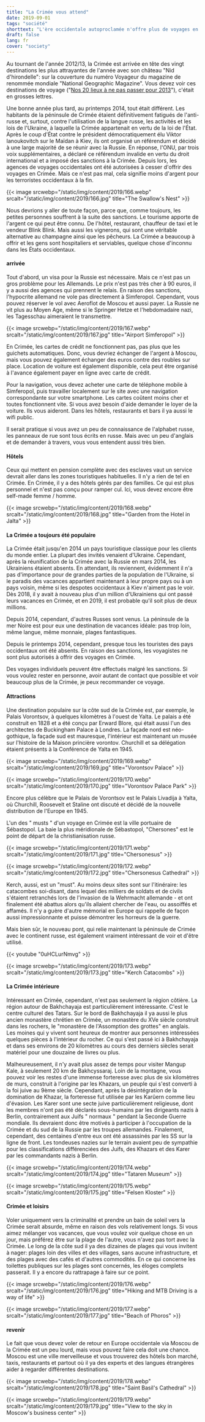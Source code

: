 ```yaml
---
title: "La Crimée vous attend"
date: 2019-09-01
tags: "société"
shorttext: "L'ère occidentale autoproclamée n'offre plus de voyages en Crimée. L'Occident rejette la démocratie et la sakionise."
draft: false
lang: fr
cover: "society"
---
```


Au tournant de l'année 2012/13, la Crimée est arrivée en tête des vingt destinations les plus attrayantes de l'année avec son château "Nid d'hirondelle": sur la couverture du numéro Voyageur du magazine de renommée mondiale "National Geographic Magazine". Vous devez voir ces destinations de voyage ("[Nos 20 lieux à ne pas passer pour 2013](https://www.nationalgeographic.com/travel/best-trips-2013/ "Best Trips 2013")"), c'était en grosses lettres.

Une bonne année plus tard, au printemps 2014, tout était différent. Les habitants de la péninsule de Crimée étaient définitivement fatigués de l'anti-russe et, surtout, contre l'utilisation de la langue russe, les activités et les lois de l'Ukraine, à laquelle la Crimée appartenait en vertu de la loi de l'État. Après le coup d'État contre le président démocratiquement élu Viktor Ianoukovitch sur le Maïdan à Kiev, ils ont organisé un référendum et décidé à une large majorité de se réunir avec la Russie. En réponse, l'ONU, par trois voix supplémentaires, a déclaré ce référendum invalide en vertu du droit international et a imposé des sanctions à la Crimée. Depuis lors, les agences de voyages occidentales ont été autorisées à cesser d'offrir des voyages en Crimée. Mais ce n'est pas mal, cela signifie moins d'argent pour les terroristes occidentaux à la fin. 

{{< image srcwebp="/static/img/content/2019/166.webp" srcalt="/static/img/content/2019/166.jpg" title="The Swallow's Nest" >}}

Nous devrions y aller de toute façon, parce que, comme toujours, les petites personnes souffrent à la suite des sanctions. Le tourisme apporte de l'argent ce qui peut être connu. De l'hôtel, restaurant, chauffeur de taxi et le vendeur Blink Blink. Mais aussi les vignerons, qui sont une véritable alternative au champagne ainsi que les pêcheurs. La Crimée a beaucoup à offrir et les gens sont hospitaliers et serviables, quelque chose d'inconnu dans les États occidentaux. 

#### arrivée

Tout d'abord, un visa pour la Russie est nécessaire. Mais ce n'est pas un gros problème pour les Allemands. Le prix n'est pas très cher à 90 euros, il y a aussi des agences qui prennent le relais. En raison des sanctions, l'hypocrite allemand ne vole pas directement à Simferopol. Cependant, vous pouvez réserver le vol avec Aeroflot de Moscou et aussi payer. La Russie ne vit plus au Moyen Age, même si le Springer Hetze et l'hebdomadaire nazi, les Tagesschau aimeraient le transmettre. 

{{< image srcwebp="/static/img/content/2019/167.webp" srcalt="/static/img/content/2019/167.jpg" title="Airport Simferopol" >}}

En Crimée, les cartes de crédit ne fonctionnent pas, pas plus que les guichets automatiques. Donc, vous devriez échanger de l'argent à Moscou, mais vous pouvez également échanger des euros contre des roubles sur place. Location de voiture est également disponible, cela peut être organisé à l'avance également payer en ligne avec carte de crédit.

Pour la navigation, vous devez acheter une carte de téléphone mobile à Simferopol, puis travailler localement sur le site avec une navigation correspondante sur votre smartphone. Les cartes coûtent moins cher et toutes fonctionnent vite. Si vous avez besoin d'aide demander le loyer de la voiture. Ils vous aideront. Dans les hôtels, restaurants et bars il ya aussi le wifi public.

Il serait pratique si vous avez un peu de connaissance de l'alphabet russe, les panneaux de rue sont tous écrits en russe. Mais avec un peu d'anglais et de demander à travers, vous vous entendent aussi très bien. 

#### Hôtels

Ceux qui mettent en pension complète avec des esclaves vaut un service devrait aller dans les zones touristiques habituelles. Il n'y a rien de tel en Crimée. En Crimée, il y a des hôtels gérés par des familles. Ce qui est plus personnel et n'est pas conçu pour ramper cul. Ici, vous devez encore être self-made femme / homme. 

{{< image srcwebp="/static/img/content/2019/168.webp" srcalt="/static/img/content/2019/168.jpg" title="Garden from the Hotel in Jalta" >}}

#### La Crimée a toujours été populaire

La Crimée était jusqu'en 2014 un pays touristique classique pour les clients du monde entier. La plupart des invités venaient d'Ukraine. Cependant, après la réunification de la Crimée avec la Russie en mars 2014, les Ukrainiens étaient absents. En attendant, ils reviennent, évidemment il n'a pas d'importance pour de grandes parties de la population de l'Ukraine, si le paradis des vacances appartient maintenant à leur propre pays ou à un pays voisin, même si les despotes occidentaux à Kiev n'aiment pas le voir. Dès 2018, il y avait à nouveau plus d'un million d'Ukrainiens qui ont passé leurs vacances en Crimée, et en 2019, il est probable qu'il soit plus de deux millions.

Depuis 2014, cependant, d'autres Russes sont venus. La péninsule de la mer Noire est pour eux une destination de vacances idéale: pas trop loin, même langue, même monnaie, plages fantastiques.

Depuis le printemps 2014, cependant, presque tous les touristes des pays occidentaux ont été absents. En raison des sanctions, les voyagistes ne sont plus autorisés à offrir des voyages en Crimée.

Des voyages individuels peuvent être effectués malgré les sanctions. Si vous voulez rester en personne, avoir autant de contact que possible et voir beaucoup plus de la Crimée, je peux recommander ce voyage. 

#### Attractions

Une destination populaire sur la côte sud de la Crimée est, par exemple, le Palais Vorontsov, à quelques kilomètres à l'ouest de Yalta. Le palais a été construit en 1828 et a été conçu par Erward Blore, qui était aussi l'un des architectes de Buckingham Palace à Londres. La façade nord est néo-gothique, la façade sud est mauresque, l'intérieur est maintenant un musée sur l'histoire de la Maison princière vorontov. Churchill et sa délégation étaient présents à la Conférence de Yalta en 1945.

{{< image srcwebp="/static/img/content/2019/169.webp" srcalt="/static/img/content/2019/169.jpg" title="Vorontsov Palace" >}}

{{< image srcwebp="/static/img/content/2019/170.webp" srcalt="/static/img/content/2019/170.jpg" title="Vorontsov Palace Park" >}}

Encore plus célèbre que le Palais de Vorontsov est le Palais Livadija à Yalta, où Churchill, Roosevelt et Staline ont discuté et décidé de la nouvelle distribution de l'Europe en 1945.

L'un des " musts " d'un voyage en Crimée est la ville portuaire de Sébastopol. La baie la plus méridionale de Sébastopol, "Chersones" est le point de départ de la christianisation russe. 

{{< image srcwebp="/static/img/content/2019/171.webp" srcalt="/static/img/content/2019/171.jpg" title="Chersonesus" >}}

{{< image srcwebp="/static/img/content/2019/172.webp" srcalt="/static/img/content/2019/172.jpg" title="Chersonesus Cathedral" >}}

Kerch, aussi, est un "must". Au moins deux sites sont sur l'itinéraire: les catacombes soi-disant, dans lequel des milliers de soldats et de civils s'étaient retranchés lors de l'invasion de la Wehrmacht allemande - et ont finalement été abattus alors qu'ils allaient chercher de l'eau, ou assoiffés et affamés. Il n'y a guère d'autre mémorial en Europe qui rappelle de façon aussi impressionnante et puisse démontrer les horreurs de la guerre.

Mais bien sûr, le nouveau pont, qui relie maintenant la péninsule de Crimée avec le continent russe, est également vraiment intéressant de voir et d'être utilisé.

{{< youtube "0uHCLurNmvg" >}}

{{< image srcwebp="/static/img/content/2019/173.webp" srcalt="/static/img/content/2019/173.jpg" title="Kerch Catacombs" >}}

#### La Crimée intérieure

Intéressant en Crimée, cependant, n'est pas seulement la région côtière. La région autour de Bakhchayaja est particulièrement intéressante. C'est le centre culturel des Tatars. Sur le bord de Bakhchayaja il ya aussi le plus ancien monastère chrétien en Crimée, un monastère du XVe siècle construit dans les rochers, le "monastère de l'Assomption des grottes" en anglais. Les moines qui y vivent sont heureux de montrer aux personnes intéressées quelques pièces à l'intérieur du rocher. Ce qui s'est passé ici à Bakhchayaja et dans ses environs de 20 kilomètres au cours des derniers siècles serait matériel pour une douzaine de livres ou plus.

Malheureusement, il n'y avait plus assez de temps pour visiter Mangup Kale, à seulement 20 km de Bakhcyssaraj. Loin de la montagne, vous pouvez voir les restes d'une immense forteresse avec plus de six kilomètres de murs, construit à l'origine par les Khazars, un peuple qui s'est converti à la foi juive au 9ème siècle. Cependant, après la désintégration de la domination de Khazar, la forteresse fut utilisée par les Karûern comme lieu d'évasion. Les Karer sont une secte juive particulièrement religieuse, dont les membres n'ont pas été déclarés sous-humains par les dirigeants nazis à Berlin, contrairement aux Juifs " normaux " pendant la Seconde Guerre mondiale. Ils devraient donc être motivés à participer à l'occupation de la Crimée et du sud de la Russie par les troupes allemandes. Finalement, cependant, des centaines d'entre eux ont été assassinés par les SS sur la ligne de front. Les tondeuses nazies sur le terrain avaient peu de sympathie pour les classifications différenciées des Juifs, des Khazars et des Karer par les commandants nazis à Berlin. 

{{< image srcwebp="/static/img/content/2019/174.webp" srcalt="/static/img/content/2019/174.jpg" title="Tataren Museum" >}}

{{< image srcwebp="/static/img/content/2019/175.webp" srcalt="/static/img/content/2019/175.jpg" title="Felsen Kloster" >}}

#### Crimée et loisirs

Voler uniquement vers la criminalité et prendre un bain de soleil vers la Crimée serait absurde, même en raison des vols relativement longs. Si vous aimez mélanger vos vacances, que vous voulez voir quelque chose en un jour, mais préférez être sur la plage de l'autre, vous n'avez pas tort avec la Crimée. Le long de la côte sud il ya des dizaines de plages qui vous invitent à nager: plages loin des villes et des villages, sans aucune infrastructure, et des plages avec des cafés et d'autres commodités. En ce qui concerne les toilettes publiques sur les plages sont concernés, les éloges complets passerait. Il y a encore du rattrapage à faire sur ce point.

{{< image srcwebp="/static/img/content/2019/176.webp" srcalt="/static/img/content/2019/176.jpg" title="Hiking and MTB Driving is a way of life" >}}

{{< image srcwebp="/static/img/content/2019/177.webp" srcalt="/static/img/content/2019/177.jpg" title="Beach of Phoros" >}}

#### revenir

Le fait que vous devez voler de retour en Europe occidentale via Moscou de la Crimée est un peu lourd, mais vous pouvez faire cela doit une chance. Moscou est une ville merveilleuse et vous trouverez des hôtels bon marché, taxis, restaurants et partout où il ya des experts et des langues étrangères aider à regarder différentes destinations. 

{{< image srcwebp="/static/img/content/2019/178.webp" srcalt="/static/img/content/2019/178.jpg" title="Saint Basil's Cathedral" >}}

{{< image srcwebp="/static/img/content/2019/179.webp" srcalt="/static/img/content/2019/179.jpg" title="View to the sky in Moscow's business center" >}}
